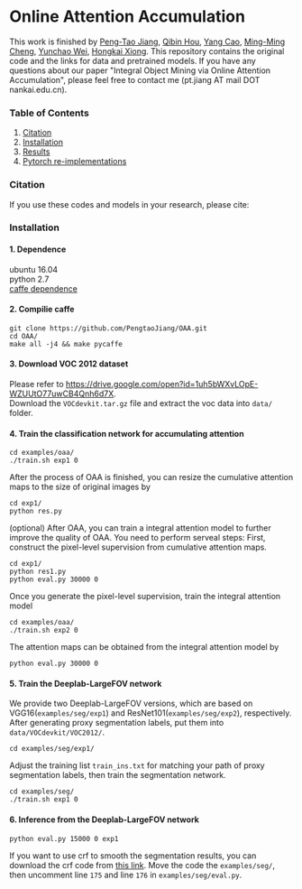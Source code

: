 # Online Attention Accumulation
This work is finished by [Peng-Tao Jiang](pengtaojiang.github.io), [Qibin Hou](http://mmcheng.net/qbhou/), [Yang Cao](https://mmcheng.net/ycao), [Ming-Ming Cheng](https://mmcheng.net/cmm/), [Yunchao Wei](https://weiyc.github.io/), [Hongkai Xiong](http://min.sjtu.edu.cn/xhk.htm).
This repository contains the original code and the links for data and pretrained models. If you have any questions about our paper "Integral Object Mining via Online Attention Accumulation", please feel free to contact me (pt.jiang AT mail DOT nankai.edu.cn).

### Table of Contents
1. [Citation](#citation)
2. [Installation](#installation)
3. [Results](#results)
4. [Pytorch re-implementations](#pytorch-re-implementations)
### Citation
If you use these codes and models in your research, please cite:

### Installation
#### 1. Dependence
  ubuntu 16.04  
  python 2.7  
  [caffe dependence](https://caffe.berkeleyvision.org/install_apt.html)

#### 2. Compilie caffe
```
git clone https://github.com/PengtaoJiang/OAA.git
cd OAA/
make all -j4 && make pycaffe
```
#### 3. Download VOC 2012 dataset
Please refer to https://drive.google.com/open?id=1uh5bWXvLOpE-WZUUtO77uwCB4Qnh6d7X.  
Download the `VOCdevkit.tar.gz` file and extract the voc data into `data/` folder.

#### 4. Train the classification network for accumulating attention
```
cd examples/oaa/
./train.sh exp1 0
```
After the process of OAA is finished, you can resize the cumulative attention maps to the size of original images by
```
cd exp1/
python res.py
```
(optional) After OAA, you can train a integral attention model to further improve the quality of OAA. You need to perform serveal steps:
First, construct the pixel-level supervision from cumulative attention maps.
```
cd exp1/
python res1.py
python eval.py 30000 0
```
Once you generate the pixel-level supervision, train the integral attention model 
```
cd examples/oaa/
./train.sh exp2 0
```
The attention maps can be obtained from the integral attention model by
```
python eval.py 30000 0
```
#### 5. Train the Deeplab-LargeFOV network
We provide two Deeplab-LargeFOV versions, which are based on VGG16(`examples/seg/exp1`) and ResNet101(`examples/seg/exp2`), respectively. After generating proxy segmentation labels, put them into `data/VOCdevkit/VOC2012/`.  
```
cd examples/seg/exp1/
```
Adjust the training list `train_ins.txt` for matching your path of proxy segmentation labels, then train the segmentation network.
```
cd examples/seg/
./train.sh exp1 0
```
#### 6. Inference from the Deeplab-LargeFOV network
```
python eval.py 15000 0 exp1
```
If you want to use crf to smooth the segmentation results, you can download the crf code from [this link](https://github.com/Andrew-Qibin/dss_crf).
Move the code the `examples/seg/`, then uncomment line `175` and line `176` in `examples/seg/eval.py`.



